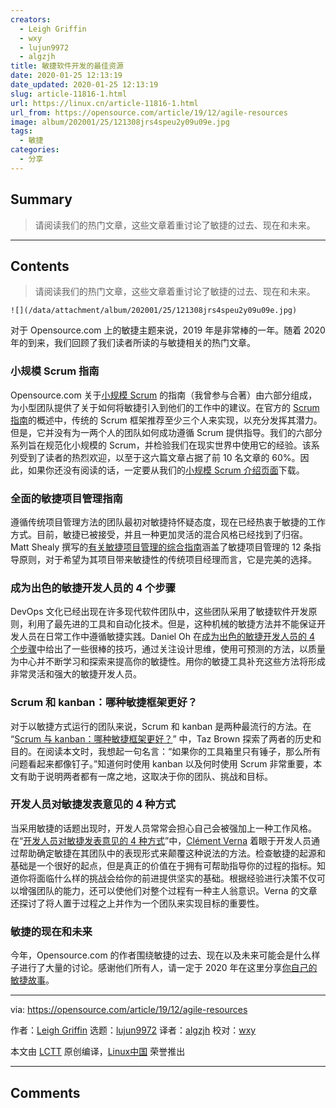 ```yaml
---
creators:
  - Leigh Griffin
  - wxy
  - lujun9972
  - algzjh
title: 敏捷软件开发的最佳资源
date: 2020-01-25 12:13:19
date_updated: 2020-01-25 12:13:19
slug: article-11816-1.html
url: https://linux.cn/article-11816-1.html
url_from: https://opensource.com/article/19/12/agile-resources
image: album/202001/25/121308jrs4speu2y09u09e.jpg
tags:
  - 敏捷
categories:
  - 分享
---
```


## Summary

> 请阅读我们的热门文章，这些文章着重讨论了敏捷的过去、现在和未来。

***

<!-- more -->

## Contents

> 
> 请阅读我们的热门文章，这些文章着重讨论了敏捷的过去、现在和未来。
> 
> 
> 

`![](/data/attachment/album/202001/25/121308jrs4speu2y09u09e.jpg)`

对于 Opensource.com 上的敏捷主题来说，2019 年是非常棒的一年。随着 2020 年的到来，我们回顾了我们读者所读的与敏捷相关的热门文章。

### 小规模 Scrum 指南

Opensource.com 关于[小规模 Scrum](https://opensource.com/downloads/small-scale-scrum) 的指南（我曾参与合著）由六部分组成，为小型团队提供了关于如何将敏捷引入到他们的工作中的建议。在官方的 [Scrum 指南](https://scrumguides.org/scrum-guide.html)的概述中，传统的 Scrum 框架推荐至少三个人来实现，以充分发挥其潜力。但是，它并没有为一两个人的团队如何成功遵循 Scrum 提供指导。我们的六部分系列旨在规范化小规模的 Scrum，并检验我们在现实世界中使用它的经验。该系列受到了读者的热烈欢迎，以至于这六篇文章占据了前 10 名文章的 60%。因此，如果你还没有阅读的话，一定要从我们的[小规模 Scrum 介绍页面](https://opensource.com/downloads/small-scale-scrum)下载。

### 全面的敏捷项目管理指南

遵循传统项目管理方法的团队最初对敏捷持怀疑态度，现在已经热衷于敏捷的工作方式。目前，敏捷已被接受，并且一种更加灵活的混合风格已经找到了归宿。Matt Shealy 撰写的[有关敏捷项目管理的综合指南](https://opensource.com/article/19/8/guide-agile-project-management)涵盖了敏捷项目管理的 12 条指导原则，对于希望为其项目带来敏捷性的传统项目经理而言，它是完美的选择。

### 成为出色的敏捷开发人员的 4 个步骤

DevOps 文化已经出现在许多现代软件团队中，这些团队采用了敏捷软件开发原则，利用了最先进的工具和自动化技术。但是，这种机械的敏捷方法并不能保证开发人员在日常工作中遵循敏捷实践。Daniel Oh 在[成为出色的敏捷开发人员的 4 个步骤](https://opensource.com/article/19/2/steps-agile-developer)中给出了一些很棒的技巧，通过关注设计思维，使用可预测的方法，以质量为中心并不断学习和探索来提高你的敏捷性。用你的敏捷工具补充这些方法将形成非常灵活和强大的敏捷开发人员。

### Scrum 和 kanban：哪种敏捷框架更好？

对于以敏捷方式运行的团队来说，Scrum 和 kanban 是两种最流行的方法。在 “[Scrum 与 kanban：哪种敏捷框架更好？](https://opensource.com/article/19/8/scrum-vs-kanban)” 中，Taz Brown 探索了两者的历史和目的。在阅读本文时，我想起一句名言：“如果你的工具箱里只有锤子，那么所有问题看起来都像钉子。”知道何时使用 kanban 以及何时使用 Scrum 非常重要，本文有助于说明两者都有一席之地，这取决于你的团队、挑战和目标。

### 开发人员对敏捷发表意见的 4 种方式

当采用敏捷的话题出现时，开发人员常常会担心自己会被强加上一种工作风格。在“[开发人员对敏捷发表意见的 4 种方式](https://opensource.com/article/19/10/ways-developers-what-agile)”中，[Clément Verna](https://twitter.com/clemsverna) 着眼于开发人员通过帮助确定敏捷在其团队中的表现形式来颠覆这种说法的方法。检查敏捷的起源和基础是一个很好的起点，但是真正的价值在于拥有可帮助指导你的过程的指标。知道你将面临什么样的挑战会给你的前进提供坚实的基础。根据经验进行决策不仅可以增强团队的能力，还可以使他们对整个过程有一种主人翁意识。Verna 的文章还探讨了将人置于过程之上并作为一个团队来实现目标的重要性。

### 敏捷的现在和未来

今年，Opensource.com 的作者围绕敏捷的过去、现在以及未来可能会是什么样子进行了大量的讨论。感谢他们所有人，请一定于 2020 年在这里分享[你自己的敏捷故事](https://opensource.com/how-submit-article)。

---

via: <https://opensource.com/article/19/12/agile-resources>

作者：[Leigh Griffin](https://opensource.com/users/lgriffin) 选题：[lujun9972](https://github.com/lujun9972) 译者：[algzjh](https://github.com/algzjh) 校对：[wxy](https://github.com/wxy)

本文由 [LCTT](https://github.com/LCTT/TranslateProject) 原创编译，[Linux中国](https://linux.cn/) 荣誉推出

***

## Comments

